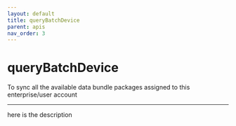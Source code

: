 ```yaml
---
layout: default
title: queryBatchDevice
parent: apis
nav_order: 3
---
```


# queryBatchDevice

To sync all the available data bundle packages assigned to this enterprise/user account

---

here is the description